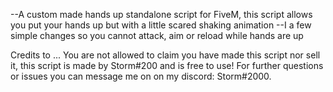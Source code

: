 --A custom made hands up standalone script for FiveM, this script allows you put your hands up but with a little scared shaking animation
--I a few simple changes so you cannot attack, aim or reload while hands are up




Credits to ...
You are not allowed to claim you have made this script nor sell it, this script is made by Storm#200 and is free to use! For further questions or issues you can message me on on my discord: Storm#2000.
